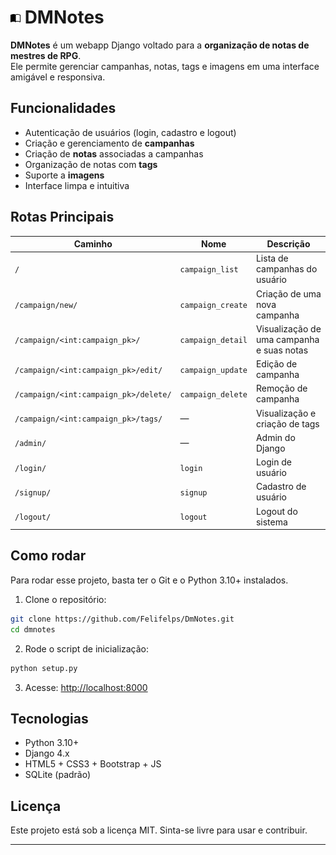# ![Logo](./static/img/icon.png) DMNotes

**DMNotes** é um webapp Django voltado para a **organização de notas de mestres de RPG**.  
Ele permite gerenciar campanhas, notas, tags e imagens em uma interface amigável e responsiva.

## Funcionalidades

- Autenticação de usuários (login, cadastro e logout)
- Criação e gerenciamento de **campanhas**
- Criação de **notas** associadas a campanhas
- Organização de notas com **tags**
- Suporte a **imagens**
- Interface limpa e intuitiva

## Rotas Principais

| Caminho | Nome | Descrição |
|--------|------|-----------|
| `/` | `campaign_list` | Lista de campanhas do usuário |
| `/campaign/new/` | `campaign_create` | Criação de uma nova campanha |
| `/campaign/<int:campaign_pk>/` | `campaign_detail` | Visualização de uma campanha e suas notas |
| `/campaign/<int:campaign_pk>/edit/` | `campaign_update` | Edição de campanha |
| `/campaign/<int:campaign_pk>/delete/` | `campaign_delete` | Remoção de campanha |
| `/campaign/<int:campaign_pk>/tags/` | — | Visualização e criação de tags |
| `/admin/` | — | Admin do Django |
| `/login/` | `login` | Login de usuário |
| `/signup/` | `signup` | Cadastro de usuário |
| `/logout/` | `logout` | Logout do sistema |

## Como rodar

Para rodar esse projeto, basta ter o Git e o Python 3.10+ instalados.

1. Clone o repositório:

```bash
git clone https://github.com/Felifelps/DmNotes.git
cd dmnotes
```

2. Rode o script de inicialização:

```bash
python setup.py
```

3. Acesse: [http://localhost:8000](http://localhost:8000)

## Tecnologias

* Python 3.10+
* Django 4.x
* HTML5 + CSS3 + Bootstrap + JS
* SQLite (padrão)

## Licença

Este projeto está sob a licença MIT. Sinta-se livre para usar e contribuir.

---